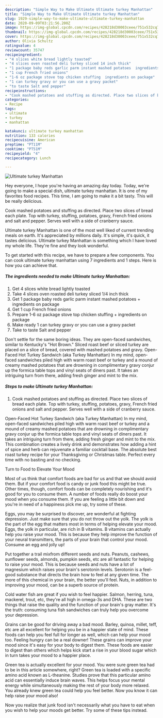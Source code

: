 ```yaml
---
description: "Simple Way to Make Ultimate Ultimate turkey Manhattan"
title: "Simple Way to Make Ultimate Ultimate turkey Manhattan"
slug: 1929-simple-way-to-make-ultimate-ultimate-turkey-manhattan
date: 2020-09-09T03:21:56.200Z
image: https://img-global.cpcdn.com/recipes/428218d30003ceee/751x532cq70/ultimate-turkey-manhattan-recipe-main-photo.jpg
thumbnail: https://img-global.cpcdn.com/recipes/428218d30003ceee/751x532cq70/ultimate-turkey-manhattan-recipe-main-photo.jpg
cover: https://img-global.cpcdn.com/recipes/428218d30003ceee/751x532cq70/ultimate-turkey-manhattan-recipe-main-photo.jpg
author: Olivia Schultz
ratingvalue: 4
reviewcount: 35747
recipeingredient:
- "4 slices white bread lightly toasted"
- "4 slices oven roasted deli turkey sliced 14 inch thick"
- "1 package baby reds garlic parm instant mashed potatoes  ingredients on package"
- "1 cup French fried onions"
- "1-6 oz package stove top chicken stuffing  ingredients on package"
- "1 can turkey gravy or you can use a gravy packet"
- "to taste Salt and pepper"
recipeinstructions:
- "Cook mashed potatoes and stuffing as directed. Place two slices of bread each plate. Top with turkey, stuffing, potatoes, gravy, French fried onions and salt and pepper. Serves well with a side of cranberry sauce."
categories:
- Recipe
tags:
- ultimate
- turkey
- manhattan

katakunci: ultimate turkey manhattan 
nutrition: 133 calories
recipecuisine: American
preptime: "PT11M"
cooktime: "PT51M"
recipeyield: "4"
recipecategory: Lunch

---
```



![Ultimate turkey Manhattan](https://img-global.cpcdn.com/recipes/428218d30003ceee/751x532cq70/ultimate-turkey-manhattan-recipe-main-photo.jpg)

Hey everyone, I hope you're having an amazing day today. Today, we're going to make a special dish, ultimate turkey manhattan. It is one of my favorites food recipes. This time, I am going to make it a bit tasty. This will be really delicious.

Cook mashed potatoes and stuffing as directed. Place two slices of bread each plate. Top with turkey, stuffing, potatoes, gravy, French fried onions and salt and pepper. Serves well with a side of cranberry sauce.

Ultimate turkey Manhattan is one of the most well liked of current trending meals on earth. It's appreciated by millions daily. It's simple, it's quick, it tastes delicious. Ultimate turkey Manhattan is something which I have loved my whole life. They're fine and they look wonderful.


To get started with this recipe, we have to prepare a few components. You can cook ultimate turkey manhattan using 7 ingredients and 1 steps. Here is how you can achieve that.

<!--inarticleads1-->

##### The ingredients needed to make Ultimate turkey Manhattan:

1. Get 4 slices white bread lightly toasted
1. Take 4 slices oven roasted deli turkey sliced 1/4 inch thick
1. Get 1 package baby reds garlic parm instant mashed potatoes + ingredients on package
1. Get 1 cup French fried onions
1. Prepare 1-6 oz package stove top chicken stuffing + ingredients on package
1. Make ready 1 can turkey gravy or you can use a gravy packet
1. Take to taste Salt and pepper


Don&#39;t settle for the same boring ideas. They are open-faced sandwiches, similar to Kentucky&#39;s &#34;Hot Brown.&#34; Sliced roast beef or sliced turkey are placed on a slice of bread, covered with mashed potatoes and gravy. Open-Faced Hot Turkey Sandwich (aka Turkey Manhattan) In my mind, open-faced sandwiches piled high with warm roast beef or turkey and a mound of creamy mashed potatoes that are drowning in complimentary gravy conjur up the formica table tops and vinyl seats of diners past. It takes an intriguing turn from there, adding fresh ginger and mint to the mix. 

<!--inarticleads2-->

##### Steps to make Ultimate turkey Manhattan:

1. Cook mashed potatoes and stuffing as directed. Place two slices of bread each plate. Top with turkey, stuffing, potatoes, gravy, French fried onions and salt and pepper. Serves well with a side of cranberry sauce.


Open-Faced Hot Turkey Sandwich (aka Turkey Manhattan) In my mind, open-faced sandwiches piled high with warm roast beef or turkey and a mound of creamy mashed potatoes that are drowning in complimentary gravy conjur up the formica table tops and vinyl seats of diners past. It takes an intriguing turn from there, adding fresh ginger and mint to the mix. This combination creates a lively drink and demonstrates how adding a hint of spice and herb can rejuvenate a familiar cocktail base. The absolute best roast turkey recipe for your Thanksgiving or Christmas table. Perfect every time with no basting and no checking. 

Turn to Food to Elevate Your Mood


Most of us think that comfort foods are bad for us and that we should avoid them. But if your comfort food is candy or junk food this might be true. Other times, though, comfort foods can be completely nourishing and it's good for you to consume them. A number of foods really do boost your mood when you consume them. If you are feeling a little bit down and you're in need of a happiness pick me up, try some of these.

Eggs, you may be surprised to discover, are wonderful at fighting depression. Just make sure that you do not throw out the yolk. The yolk is the part of the egg that matters most in terms of helping elevate your mood. Eggs, the yolk in particular, are rich in B vitamins. B vitamins can actually help you raise your mood. This is because they help improve the function of your neural transmitters, the parts of your brain that control your mood. Consume an egg and jolly up!

Put together a trail mixfrom different seeds and nuts. Peanuts, cashews, sunflower seeds, almonds, pumpkin seeds, etc are all fantastic for helping to raise your mood. This is because seeds and nuts have a lot of magnesium which raises your brain's serotonin levels. Serotonin is a feel-good substance that directs the brain how to feel at any given time. The more of this chemical in your brain, the better you'll feel. Nuts, in addition to improving your mood, can be a superb source of protein.

Cold water fish are great if you wish to feel happier. Salmon, herring, tuna, mackerel, trout, etc, they're all high in omega-3s and DHA. These are two things that raise the quality and the function of your brain's gray matter. It's the truth: consuming tuna fish sandwiches can truly help you overcome your depression. 

Grains can be good for driving away a bad mood. Barley, quinoa, millet, teff, etc are all excellent for helping you be in a happier state of mind. These foods can help you feel full for longer as well, which can help your mood too. Feeling hungry can be a real downer! These grains can improve your mood since it's easy for your body to digest them. These foods are easier to digest than others which helps kick start a rise in your blood sugar which in turn takes your mood to a happier place.

Green tea is actually excellent for your mood. You were sure green tea had to be in this article somewhere, right? Green tea is loaded with a specific amino acid known as L-theanine. Studies prove that this particular amino acid can essentially induce brain waves. This helps focus your mental energy while simultaneously making the rest of your body more relaxed. You already knew green tea could help you feel better. Now you know it can help raise your mood also!

Now you realize that junk food isn't necessarily what you have to eat when you wish to help your moods get better. Try  some  of  these  tips  instead.

